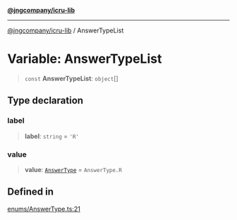 [**@jngcompany/icru-lib**](../README.md)

***

[@jngcompany/icru-lib](../globals.md) / AnswerTypeList

# Variable: AnswerTypeList

> `const` **AnswerTypeList**: `object`[]

## Type declaration

### label

> **label**: `string` = `'R'`

### value

> **value**: [`AnswerType`](../enumerations/AnswerType.md) = `AnswerType.R`

## Defined in

[enums/AnswerType.ts:21](https://github.com/jngcompany/icru-lib/blob/d5809ceca7cec295ab2df61cd05dc96c0f11bd66/src/enums/AnswerType.ts#L21)
